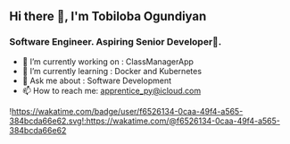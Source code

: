 ## Hi there 👋, I'm Tobiloba Ogundiyan

### Software Engineer. Aspiring Senior Developer🥑.





- 🔭 I’m currently working on : ClassManagerApp
- 🌱 I’m currently learning : Docker and Kubernetes
- 💬 Ask me about : Software Development 
- 📫 How to reach me: apprentice_py@icloud.com


!https://wakatime.com/badge/user/f6526134-0caa-49f4-a565-384bcda66e62.svg!:https://wakatime.com/@f6526134-0caa-49f4-a565-384bcda66e62
